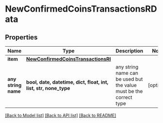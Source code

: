 # NewConfirmedCoinsTransactionsRData


## Properties
Name | Type | Description | Notes
------------ | ------------- | ------------- | -------------
**item** | [**NewConfirmedCoinsTransactionsRI**](NewConfirmedCoinsTransactionsRI.md) |  | 
**any string name** | **bool, date, datetime, dict, float, int, list, str, none_type** | any string name can be used but the value must be the correct type | [optional]

[[Back to Model list]](../README.md#documentation-for-models) [[Back to API list]](../README.md#documentation-for-api-endpoints) [[Back to README]](../README.md)


